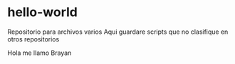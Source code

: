 # hello-world
Repositorio para archivos varios
Aqui guardare scripts que no clasifique en otros repositorios

Hola me llamo Brayan
